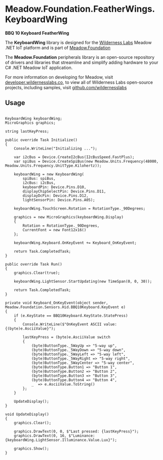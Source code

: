 # Meadow.Foundation.FeatherWings.KeyboardWing

**BBQ 10 Keyboard FeatherWing**

The **KeyboardWing** library is designed for the [Wilderness Labs](www.wildernesslabs.co) Meadow .NET IoT platform and is part of [Meadow.Foundation](https://developer.wildernesslabs.co/Meadow/Meadow.Foundation/)

The **Meadow.Foundation** peripherals library is an open-source repository of drivers and libraries that streamline and simplify adding hardware to your C# .NET Meadow IoT application.

For more information on developing for Meadow, visit [developer.wildernesslabs.co](http://developer.wildernesslabs.co/), to view all of Wilderness Labs open-source projects, including samples, visit [github.com/wildernesslabs](https://github.com/wildernesslabs/)

## Usage

```
        
KeyboardWing keyboardWing;
MicroGraphics graphics;

string lastKeyPress;

public override Task Initialize()
{
    Console.WriteLine("Initializing ...");

    var i2cBus = Device.CreateI2cBus(I2cBusSpeed.FastPlus);
    var spiBus = Device.CreateSpiBus(new Meadow.Units.Frequency(48000, Meadow.Units.Frequency.UnitType.Kilohertz));

    keyboardWing = new KeyboardWing(
        spiBus: spiBus,
        i2cBus: i2cBus,
        keyboardPin: Device.Pins.D10,
        displayChipSelectPin: Device.Pins.D11,
        displayDcPin: Device.Pins.D12,
        lightSensorPin: Device.Pins.A05);

    keyboardWing.TouchScreen.Rotation = RotationType._90Degrees;

    graphics = new MicroGraphics(keyboardWing.Display)
    {
        Rotation = RotationType._90Degrees,
        CurrentFont = new Font12x16()
    };

    keyboardWing.Keyboard.OnKeyEvent += Keyboard_OnKeyEvent;

    return Task.CompletedTask;
}

public override Task Run()
{
    graphics.Clear(true);

    keyboardWing.LightSensor.StartUpdating(new TimeSpan(0, 0, 30));

    return Task.CompletedTask;
}

private void Keyboard_OnKeyEvent(object sender, Meadow.Foundation.Sensors.Hid.BBQ10Keyboard.KeyEvent e)
{
    if (e.KeyState == BBQ10Keyboard.KeyState.StatePress)
    {
        Console.WriteLine($"OnKeyEvent ASCII value: {(byte)e.AsciiValue}");

        lastKeyPress = (byte)e.AsciiValue switch
        {
            (byte)ButtonType._5WayUp => "5-way up",
            (byte)ButtonType._5WayDown => "5-way down",
            (byte)ButtonType._5WayLeft => "5-way left",
            (byte)ButtonType._5WayRight => "5-way right",
            (byte)ButtonType._5WayCenter => "5-way center",
            (byte)ButtonType.Button1 => "Button 1",
            (byte)ButtonType.Button2 => "Button 2",
            (byte)ButtonType.Button3 => "Button 3",
            (byte)ButtonType.Button4 => "Button 4",
            _  => e.AsciiValue.ToString()
        };
    }

    UpdateDisplay();
}

void UpdateDisplay()
{
    graphics.Clear();

    graphics.DrawText(0, 0, $"Last pressed: {lastKeyPress}");
    graphics.DrawText(0, 16, $"Luminance: {keyboardWing.LightSensor.Illuminance.Value.Lux}");

    graphics.Show();
}

        
```


